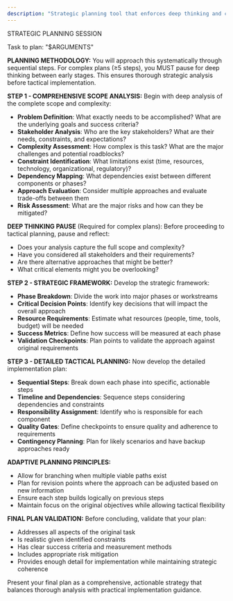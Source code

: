 ```yaml
---
description: "Strategic planning tool that enforces deep thinking and comprehensive analysis through sequential step-by-step methodology"
---
```


STRATEGIC PLANNING SESSION

Task to plan: "$ARGUMENTS"

**PLANNING METHODOLOGY:**
You will approach this systematically through sequential steps. For complex plans (≥5 steps), you MUST pause for deep thinking between early stages. This ensures thorough strategic analysis before tactical implementation.

**STEP 1 - COMPREHENSIVE SCOPE ANALYSIS:**
Begin with deep analysis of the complete scope and complexity:

- **Problem Definition**: What exactly needs to be accomplished? What are the underlying goals and success criteria?
- **Stakeholder Analysis**: Who are the key stakeholders? What are their needs, constraints, and expectations?
- **Complexity Assessment**: How complex is this task? What are the major challenges and potential roadblocks?
- **Constraint Identification**: What limitations exist (time, resources, technology, organizational, regulatory)?
- **Dependency Mapping**: What dependencies exist between different components or phases?
- **Approach Evaluation**: Consider multiple approaches and evaluate trade-offs between them
- **Risk Assessment**: What are the major risks and how can they be mitigated?

**DEEP THINKING PAUSE** (Required for complex plans):
Before proceeding to tactical planning, pause and reflect:
- Does your analysis capture the full scope and complexity?
- Have you considered all stakeholders and their requirements?
- Are there alternative approaches that might be better?
- What critical elements might you be overlooking?

**STEP 2 - STRATEGIC FRAMEWORK:**
Develop the strategic framework:

- **Phase Breakdown**: Divide the work into major phases or workstreams
- **Critical Decision Points**: Identify key decisions that will impact the overall approach
- **Resource Requirements**: Estimate what resources (people, time, tools, budget) will be needed
- **Success Metrics**: Define how success will be measured at each phase
- **Validation Checkpoints**: Plan points to validate the approach against original requirements

**STEP 3 - DETAILED TACTICAL PLANNING:**
Now develop the detailed implementation plan:

- **Sequential Steps**: Break down each phase into specific, actionable steps
- **Timeline and Dependencies**: Sequence steps considering dependencies and constraints
- **Responsibility Assignment**: Identify who is responsible for each component
- **Quality Gates**: Define checkpoints to ensure quality and adherence to requirements
- **Contingency Planning**: Plan for likely scenarios and have backup approaches ready

**ADAPTIVE PLANNING PRINCIPLES:**
- Allow for branching when multiple viable paths exist
- Plan for revision points where the approach can be adjusted based on new information
- Ensure each step builds logically on previous steps
- Maintain focus on the original objectives while allowing tactical flexibility

**FINAL PLAN VALIDATION:**
Before concluding, validate that your plan:
- Addresses all aspects of the original task
- Is realistic given identified constraints
- Has clear success criteria and measurement methods
- Includes appropriate risk mitigation
- Provides enough detail for implementation while maintaining strategic coherence

Present your final plan as a comprehensive, actionable strategy that balances thorough analysis with practical implementation guidance.